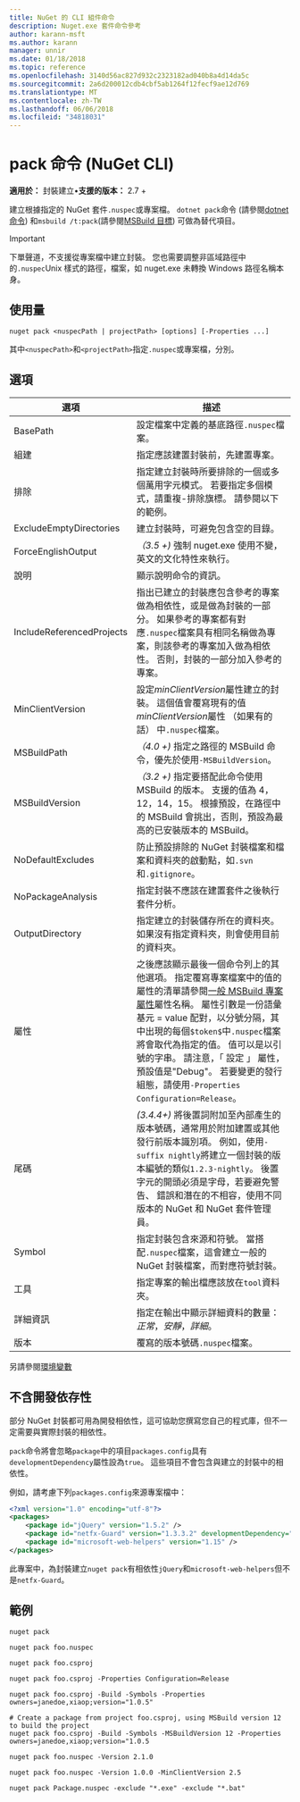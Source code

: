 ```yaml
---
title: NuGet 的 CLI 組件命令
description: Nuget.exe 套件命令參考
author: karann-msft
ms.author: karann
manager: unnir
ms.date: 01/18/2018
ms.topic: reference
ms.openlocfilehash: 3140d56ac827d932c2323182ad040b8a4d14da5c
ms.sourcegitcommit: 2a6d200012cdb4cbf5ab1264f12fecf9ae12d769
ms.translationtype: MT
ms.contentlocale: zh-TW
ms.lasthandoff: 06/06/2018
ms.locfileid: "34818031"
---
```

# <a name="pack-command-nuget-cli"></a>pack 命令 (NuGet CLI)

**適用於：** 封裝建立&bullet;**支援的版本：** 2.7 +

建立根據指定的 NuGet 套件`.nuspec`或專案檔。 `dotnet pack`命令 (請參閱[dotnet 命令](dotnet-Commands.md)) 和`msbuild /t:pack`(請參閱[MSBuild 目標](../reference/msbuild-targets.md)) 可做為替代項目。

> [!Important]
> 下單聲道，不支援從專案檔中建立封裝。 您也需要調整非區域路徑中的`.nuspec`Unix 樣式的路徑，檔案，如 nuget.exe 未轉換 Windows 路徑名稱本身。

## <a name="usage"></a>使用量

```cli
nuget pack <nuspecPath | projectPath> [options] [-Properties ...]
```

其中`<nuspecPath>`和`<projectPath>`指定`.nuspec`或專案檔，分別。

## <a name="options"></a>選項

| 選項 | 描述 |
| --- | --- |
| BasePath | 設定檔案中定義的基底路徑`.nuspec`檔案。 |
| 組建 | 指定應該建置封裝前，先建置專案。 |
| 排除 | 指定建立封裝時所要排除的一個或多個萬用字元模式。 若要指定多個模式，請重複-排除旗標。 請參閱以下的範例。 |
| ExcludeEmptyDirectories | 建立封裝時，可避免包含空的目錄。 |
| ForceEnglishOutput | *（3.5 +)* 強制 nuget.exe 使用不變，英文的文化特性來執行。 |
| 說明 | 顯示說明命令的資訊。 |
| IncludeReferencedProjects | 指出已建立的封裝應包含參考的專案做為相依性，或是做為封裝的一部分。 如果參考的專案都有對應`.nuspec`檔案具有相同名稱做為專案，則該參考的專案加入做為相依性。 否則，封裝的一部分加入參考的專案。 |
| MinClientVersion | 設定*minClientVersion*屬性建立的封裝。 這個值會覆寫現有的值*minClientVersion*屬性 （如果有的話） 中`.nuspec`檔案。 |
| MSBuildPath | *（4.0 +)* 指定之路徑的 MSBuild 命令，優先於使用`-MSBuildVersion`。 |
| MSBuildVersion | *（3.2 +)* 指定要搭配此命令使用 MSBuild 的版本。 支援的值為 4，12，14，15。 根據預設，在路徑中的 MSBuild 會挑出，否則，預設為最高的已安裝版本的 MSBuild。 |
| NoDefaultExcludes | 防止預設排除的 NuGet 封裝檔案和檔案和資料夾的啟動點，如`.svn`和`.gitignore`。 |
| NoPackageAnalysis | 指定封裝不應該在建置套件之後執行套件分析。 |
| OutputDirectory | 指定建立的封裝儲存所在的資料夾。 如果沒有指定資料夾，則會使用目前的資料夾。 |
| 屬性 | 之後應該顯示最後一個命令列上的其他選項。 指定覆寫專案檔案中的值的屬性的清單請參閱[一般 MSBuild 專案屬性](/visualstudio/msbuild/common-msbuild-project-properties)屬性名稱。 屬性引數是一份語彙基元 = value 配對，以分號分隔，其中出現的每個`$token$`中`.nuspec`檔案將會取代為指定的值。 值可以是以引號的字串。 請注意，「 設定 」 屬性，預設值是"Debug"。 若要變更的發行組態，請使用`-Properties Configuration=Release`。 |
| 尾碼 | *(3.4.4+)* 將後置詞附加至內部產生的版本號碼，通常用於附加建置或其他發行前版本識別項。 例如，使用`-suffix nightly`將建立一個封裝的版本編號的類似`1.2.3-nightly`。 後置字元的開頭必須是字母，若要避免警告、 錯誤和潛在的不相容，使用不同版本的 NuGet 和 NuGet 套件管理員。 |
| Symbol | 指定封裝包含來源和符號。 當搭配`.nuspec`檔案，這會建立一般的 NuGet 封裝檔案，而對應符號封裝。 |
| 工具 | 指定專案的輸出檔應該放在`tool`資料夾。 |
| 詳細資訊 | 指定在輸出中顯示詳細資料的數量：*正常*，*安靜*，*詳細*。 |
| 版本 | 覆寫的版本號碼`.nuspec`檔案。 |

另請參閱[環境變數](cli-ref-environment-variables.md)

## <a name="excluding-development-dependencies"></a>不含開發依存性

部分 NuGet 封裝都可用為開發相依性，這可協助您撰寫您自己的程式庫，但不一定需要與實際封裝的相依性。

`pack`命令將會忽略`package`中的項目`packages.config`具有`developmentDependency`屬性設為`true`。 這些項目不會包含與建立的封裝中的相依性。

例如，請考慮下列`packages.config`來源專案檔中：

```xml
<?xml version="1.0" encoding="utf-8"?>
<packages>
    <package id="jQuery" version="1.5.2" />
    <package id="netfx-Guard" version="1.3.3.2" developmentDependency="true" />
    <package id="microsoft-web-helpers" version="1.15" />
</packages>
```

此專案中，為封裝建立`nuget pack`有相依性`jQuery`和`microsoft-web-helpers`但不是`netfx-Guard`。

## <a name="examples"></a>範例

```cli
nuget pack

nuget pack foo.nuspec

nuget pack foo.csproj

nuget pack foo.csproj -Properties Configuration=Release

nuget pack foo.csproj -Build -Symbols -Properties owners=janedoe,xiaop;version="1.0.5"

# Create a package from project foo.csproj, using MSBuild version 12 to build the project
nuget pack foo.csproj -Build -Symbols -MSBuildVersion 12 -Properties owners=janedoe,xiaop;version="1.0.5

nuget pack foo.nuspec -Version 2.1.0

nuget pack foo.nuspec -Version 1.0.0 -MinClientVersion 2.5

nuget pack Package.nuspec -exclude "*.exe" -exclude "*.bat"
```
